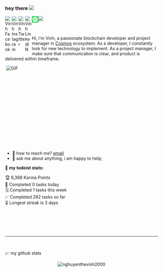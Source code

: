 ### hey there <img src="https://media.giphy.com/media/hvRJCLFzcasrR4ia7z/giphy.gif" width="25px">
<a href="https://www.facebook.com/DicnityHonorJustice/">
  <img align="left" alt="Vinh Facebook" width="22px" src="https://github.com/carlsednaoui/gitsocial/blob/master/assets/icons%20with%20padding/facebook.png" />
</a>
<a href="https://www.instagram.com/dicnityhonorjustice/">
  <img align="left" alt="Vinh Instagram" width="22px" src="https://raw.githubusercontent.com/hussainweb/hussainweb/main/icons/instagram.png" />
</a>
<a href="https://twitter.com/TheVinhNguyen4">
  <img align="left" alt="Vinh Twitter" width="22px" src="https://raw.githubusercontent.com/peterthehan/peterthehan/master/assets/twitter.svg" />
</a>
<a href="https://www.linkedin.com/in/the-vinh-nguyen-047b97183/">
  <img align="left" alt="Vinh LinkedIN" width="22px" src="https://raw.githubusercontent.com/peterthehan/peterthehan/master/assets/linkedin.svg" />
</a>
<a href="https://open.spotify.com/user/31g7zjzqo6tlzrs6fagodg7sx3xy">
  <img align="left" alt="Vinh Spotify" width="22px" src="https://raw.githubusercontent.com/edent/SuperTinyIcons/master/images/svg/spotify.svg" />
</a>

![](https://visitor-badge.glitch.me/badge?page_id=nghuyenthevinh2000.nghuyenthevinh2000)

<br />

Hi, i'm Vinh, a passionate blockchain developer and project manager in [Cosmos](https://cosmos.network/) ecosystem. As a developer, I constantly look for new technology to implement. As a project manager, I make sure that communication is clear, and product is delivered within timeframe.

<div>
<img align="right" alt="GIF" src="https://github.com/abhisheknaiidu/abhisheknaiidu/blob/master/code.gif?raw=true" width="500" height="280" />
  
- 💼 how to reach me? [email](mailto:nghuyenthevinh@gmail.com)
- 💬 ask me about anything, i am happy to help;

🚧 **my todoist stats:**
<!-- TODO-IST:START -->
🏆  6,368 Karma Points           
🌸  Completed 0 tasks today           
🗓  Completed 1 tasks this week           
✅  Completed 262 tasks so far           
⏳  Longest streak is 3 days
<!-- TODO-IST:END -->

</div>

<br />
<br />
<br />
<br />
<hr />
<br />

📈 my github stats

<p align="center"> <img src="https://github-readme-stats.vercel.app/api?username=nghuyenthevinh2000&show_icons=true&theme=gotham&count_private=true" alt="nghuyenthevinh2000" />




